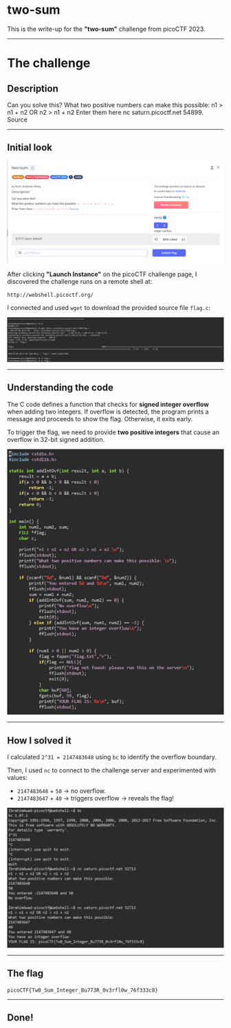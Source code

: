# two-sum

This is the write-up for the **"two-sum"** challenge from picoCTF 2023.

---

# The challenge

## Description

Can you solve this?
What two positive numbers can make this possible: n1 > n1 + n2 OR n2 > n1 + n2
Enter them here nc saturn.picoctf.net 54899. Source

---

## Initial look

![](img/challenge.png)

After clicking **"Launch Instance"** on the picoCTF challenge page, I discovered the challenge runs on a remote shell at:

```
http://webshell.picoctf.org/
```

I connected and used `wget` to download the provided source file `flag.c`:

![](img/command.png)

---

## Understanding the code

The C code defines a function that checks for **signed integer overflow** when adding two integers. If overflow is detected, the program prints a message and proceeds to show the flag. Otherwise, it exits early.

To trigger the flag, we need to provide **two positive integers** that cause an overflow in 32-bit signed addition.

![](img/code.png)

---

## How I solved it

I calculated `2^31 = 2147483648` using `bc` to identify the overflow boundary.

Then, I used `nc` to connect to the challenge server and experimented with values:

- `2147483648` + `50` → no overflow.
- `2147483647` + `40` → triggers overflow → reveals the flag!

![](img/answer.png)

---

## The flag

```
picoCTF{Tw0_Sum_Integer_Bu773R_0v3rfl0w_76f333c8}
```

---

## Done!
